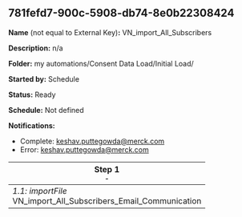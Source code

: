 ## 781fefd7-900c-5908-db74-8e0b22308424

**Name** (not equal to External Key)**:** VN_import_All_Subscribers

**Description:** n/a

**Folder:** my automations/Consent Data Load/Initial Load/

**Started by:** Schedule

**Status:** Ready

**Schedule:** Not defined

**Notifications:**

* Complete: keshav.puttegowda@merck.com
* Error: keshav.puttegowda@merck.com

| Step 1<br>_<small>-</small>_ |
| --- |
| _1.1: importFile_<br>VN_import_All_Subscribers_Email_Communication |
